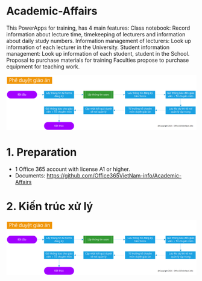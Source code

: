 # Academic-Affairs
This PowerApps for training, has 4 main features: Class notebook: Record information about lecture time, timekeeping of lecturers and information about daily study numbers. Information management of lecturers: Look up information of each lecturer in the University. Student information management: Look up information of each student, student in the School. Proposal to purchase materials for training Faculties propose to purchase equipment for teaching work.

![alt text](https://github.com/Office365VietNam-info/Phe-duyet-giao-an/blob/main/Architecture/Architecture.png?raw=true)

# 1. Preparation
- 1 Office 365 account with license A1 or higher.
- Documents: https://github.com/Office365VietNam-info/Academic-Affairs

# 2. Kiến trúc xử lý
![alt text](https://github.com/Office365VietNam-info/Phe-duyet-giao-an/blob/main/Architecture/Architecture.png?raw=true)
